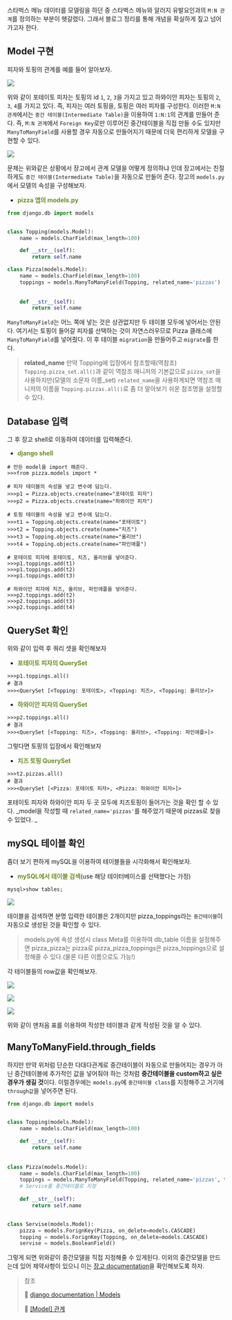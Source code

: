 스타벅스 메뉴 데이터를 모델링을 하던 중 스타벅스 메뉴와 알러지 유발요인과의 `M:N 관계`를 정의하는 부분이 헷갈렸다. 그래서 블로그 정리를 통해 개념을 확실하게 짚고 넘어가고자 한다. 


## Model 구현
피자와 토핑의 관계를 예를 들어 알아보자.

![](https://images.velog.io/images/anjaekk/post/362d1678-7763-4359-b3ae-abfb9cb13f87/image.png)

위와 같이 포테이토 피자는 토핑의 id `1`, `2`, `3`을 가지고 있고 하와이안 피자는 토핑의 `2`, `3`, `4`를 가지고 있다. 즉, 피자는 여러 토핑을, 토핑은 여러 피자를 구성한다. 이러한 `M:N 관계`에서는 `중간 테이블(Intermediate Table)`을 이용하여 `1:N:1`의 관계를 만들어 준다. 즉, `M:N 관계`에서 `Foreign Key`로만 이루어진 중간테이블을 직접 만들 수도 있지만 `ManyToManyField`를 사용할 경우 자동으로 만들어지기 때문에 더욱 편리하게 모델을 구현할 수 있다. 

![](https://images.velog.io/images/anjaekk/post/a2c43407-2e6d-4ead-be6c-710b08c67839/image.png)

문제는 위와같은 상황에서 장고에서 관계 모델을 어떻게 정의하냐 인데 장고에서는 친절하게도 `중간 테이블(Intermediate Table)`을 자동으로 만들어 준다. 장고의 `models.py` 에서 모델의 속성을 구성해보자.

- <span style="color:olivedrab">**pizza 앱의 models.py**</span>

```python
from django.db import models


class Topping(models.Model):
    name = models.CharField(max_length=100)

    def __str__(self):
        return self.name

class Pizza(models.Model):
    name = models.CharField(max_length=100)
    toppings = models.ManyToManyField(Topping, related_name='pizzas')
    
    
    def __str__(self):
        return self.name

```
`ManyToManyField`는 어느 쪽에 넣는 것은 상관없지만 두 테이블 모두에 넣어서는 안된다. 여기서는 토핑이 들어갈 피자를 선택하는 것이 자연스러우므로 Pizza 클래스에 `ManyToManyField`를 넣어줬다. 이 후 테이블 `migration`을 만들어주고 `migrate`를 한다.

> **related_name**
>만약 Topping에 입장에서 참조할때(역참조) `Topping.pizza_set.all()`과 같이 역참조 매니저의 기본값으로 `pizza_set`을 사용하지만(모델의 소문자 이름_set) `related_name`을 사용하게되면 역참조 매니저의 이름을 `Topping.pizzas.all()`로 좀 더 알아보기 쉬운 참조명을 설정할 수 있다.


## Database 입력
그 후 장고 shell로 이동하여 데이터를 입력해준다.

- <span style="color:olivedrab">**django shell**</span>

```
# 만든 model을 import 해준다.
>>>from pizza.models import *   

# 피자 테이블의 속성을 넣고 변수에 담는다.
>>>p1 = Pizza.objects.create(name="포테이토 피자")
>>>p2 = Pizza.objects.create(name="하와이안 피자")

# 토핑 테이블의 속성을 넣고 변수에 담는다.
>>>t1 = Topping.objects.create(name="포테이토")
>>>t2 = Topping.objects.create(name="치즈")
>>>t3 = Topping.objects.create(name="올리브")
>>>t4 = Topping.objects.create(name="파인애플")

# 포테이토 피자에 포테이토, 치즈, 올리브를 넣어준다.
>>>p1.toppings.add(t1)
>>>p1.toppings.add(t2)
>>>p1.toppings.add(t3)

# 하와이안 피자에 치즈, 올리브, 파인애플을 넣어준다.
>>>p2.toppings.add(t2)
>>>p2.toppings.add(t3)
>>>p2.toppings.add(t4)
```

## QuerySet 확인

위와 같이 입력 후 쿼리 셋을 확인해보자

- <span style="color:olivedrab">**포테이토 피자의 QuerySet**</span>
```
>>>p1.toppings.all()
# 결과
>>><QuerySet [<Topping: 포테이토>, <Topping: 치즈>, <Topping: 올리브>]>
```

- <span style="color:olivedrab">**하와이안 피자의 QuerySet**</span>
```
>>>p2.toppings.all()
# 결과
>>><QuerySet [<Topping: 치즈>, <Topping: 올리브>, <Topping: 파인애플>]>
```

그렇다면 토핑의 입장에서 확인해보자

- <span style="color:olivedrab">**치즈 토핑 QuerySet**</span>

```
>>>t2.pizzas.all()
# 결과
>>><QuerySet [<Pizza: 포테이토 피자>, <Pizza: 하와이안 피자>]>
```
포테이토 피자와 하와이안 피자 두 곳 모두에 치즈토핑이 들어가는 것을 확인 할 수 있다. _model을 작성할 때 `related_name='pizzas'`를 해주었기 때문에 pizzas로 찾을 수 있었다. _


## mySQL 테이블 확인

좀더 보기 편하게 mySQL을 이용하여 테이블들을 시각화해서 확인해보자.

- <span style="color:olivedrab">**mySQL에서 테이블 검색**</span>(use 해당 테이터베이스를 선택했다는 가정)
```
mysql>show tables;
```
![](https://images.velog.io/images/anjaekk/post/e6cca269-ee5c-4bd7-867a-5422badb5686/image.png)

테이블을 검색하면 분명 입력한 테이블은 2개이지만 pizza_toppings라는 `중간테이블`이 자동으로 생성된 것을 확인할 수 있다.

> models.py에 속성 생성시 class Meta를 이용하여 db_table 이름을 설정해주면 pizza_pizza는 pizza로 pizza_pizza_toppings은 pizza_toppings으로 설정해줄 수 있다.(물론 다른 이름으로도 가능!)

각 테이블들의 row값을 확인해보자.

![](https://images.velog.io/images/anjaekk/post/8aca994c-cfb7-4d73-aebc-351ea3281443/image.png)

![](https://images.velog.io/images/anjaekk/post/0c5d6d05-663d-4fc9-b42c-4aa545609296/image.png)

![](https://images.velog.io/images/anjaekk/post/dc1085db-41d3-4e80-97eb-78421c6a3704/image.png)

위와 같이 맨처음 표를 이용하여 작성한 테이블과 같게 작성된 것을 알 수 있다.

## ManyToManyField.through_fields
하지만 만약 위처럼 단순한 다대다관계로 중간테이블이 자동으로 만들어지는 경우가 아닌 중간테이블에 추가적인 값을 넣어줘야 하는 것처럼 **중간테이블을 custom하고 싶은 경우가 생길 것**이다. 이럴경우에는 `models.py`에 `중간테이블 class`를 지정해주고 거기에 `through값`을 넣어주면 된다.

```python
from django.db import models


class Topping(models.Model):
    name = models.CharField(max_length=100)

    def __str__(self):
        return self.name
 
 
class Pizza(models.Model):
    name = models.CharField(max_length=100)
    toppings = models.ManyToManyField(Topping, related_name='pizzas', through='Service')   
    # Service를 중간테이블로 지정
    
    def __str__(self):
        return self.name


class Servise(models.Model):
    pizza = models.ForignKey(Pizza, on_delete=models.CASCADE)
    topping = models.ForignKey(Topping, on_delete=models.CASCADE)
    servise = models.BooleanField()
```
그렇게 되면 위와같이 중간모델을 직접 지정해줄 수 있게된다. 이외의 중간모델을 만드는데 있어 제약사항이 있으니 이는 [장고 documentation](https://docs.djangoproject.com/en/3.2/topics/db/models/)을 확인해보도록 하자.


> 참조
> 
> 🔗 [django documentation | Models](https://docs.djangoproject.com/en/3.2/topics/db/models/)
>
>🔗 [[Model] 관계](https://nachwon.github.io/django-relationship/)
